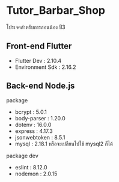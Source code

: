 # Tutor_Barbar_Shop
โปรเจคสำหรับการสอนน้อง ปี3

## Front-end Flutter
- Flutter Dev : 2.10.4
- Environment Sdk : 2.16.2



## Back-end Node.js
package
- bcrypt : 5.0.1
- body-parser : 1.20.0
- dotenv : 16.0.0
- express : 4.17.3
- jsonwebtoken : 8.5.1
- mysql : 2.18.1 หรือจะเปลียนไปใช้ mysql2 ก็ได้

package dev
- eslint : 8.12.0
- nodemon : 2.0.15
